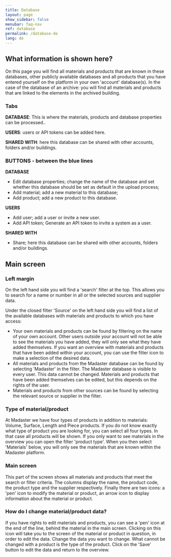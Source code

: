 ```yaml
---
title: Database
layout: page
show_sidebar: false
menubar: faq-nav
ref: database
permalink: /database-de
lang: de
---
```


## What information is shown here?
On this page you will find all materials and products that are known in these databases, other publicly available databases and all products that you have entered yourself on the platform in your own 'account' database(s).
In the case of the database of an archive: you will find all materials and products that are linked to the elements in the archived building.


### Tabs
**DATABASE**: This is where the materials, products and database properties can be processed..

**USERS**: users or API tokens can be added here.

**SHARED WITH**: here this database can be shared with other accounts, folders and/or buildings.


### BUTTONS - between the blue lines
**DATABASE**
- Edit database properties; change the name of the database and set whether this database should be set as default in the upload process;
- Add material; add a new material to this database;
- Add product; add a new product to this database.

**USERS**
- Add user; add a user or invite a new user.
- Add API token; Generate an API token to invite a system as a user.

**SHARED WITH** 
- Share; here this database can be shared with other accounts, folders and/or buildings.



## Main screen


### Left margin
On the left hand side you will find a 'search' filter at the top. This allows you to search for a name or number in all or the selected sources and supplier data.

Under the closed filter 'Source' on the left hand side you will find a list of the available databases with materials and products to which you have access:

- Your own materials and products can be found by filtering on the name of your own account. Other users outside your account will not be able to see the materials you have added, they will only see what they have added themselves. If you want an overview with materials and products that have been added within your account, you can use the filter icon to make a selection of the desired data.
- All materials and products from the Madaster database can be found by selecting 'Madaster' in the filter. The Madaster database is visible to every user. This data cannot be changed. Materials and products that have been added themselves can be edited, but this depends on the rights of the user.
- Materials and products from other sources can be found by selecting the relevant source or supplier in the filter.

### Type of material/product
At Madaster we have four types of products in addition to materials: Volume, Surface, Length and Piece products. If you do not know exactly what type of product you are looking for, you can select all four types. In that case all products will be shown. If you only want to see materials in the overview you can open the filter 'product type'. When you then select 'Materials' below, you will only see the materials that are known within the Madaster platform.

### Main screen
This part of the screen shows all materials and products that meet the search or filter criteria. The columns display the name, the product code, the product type and the supplier respectively. Finally there are two icons: a 'pen' icon to modify the material or product, an arrow icon to display information about the material or product.

### How do I change material/product data?
If you have rights to edit materials and products, you can see a 'pen' icon at the end of the line, behind the material in the main screen. Clicking on this icon will take you to the screen of the material or product in question, in order to edit the data. Change the data you want to change. What cannot be changed with a product is the type of the product. Click on the 'Save' button to edit the data and return to the overview.
